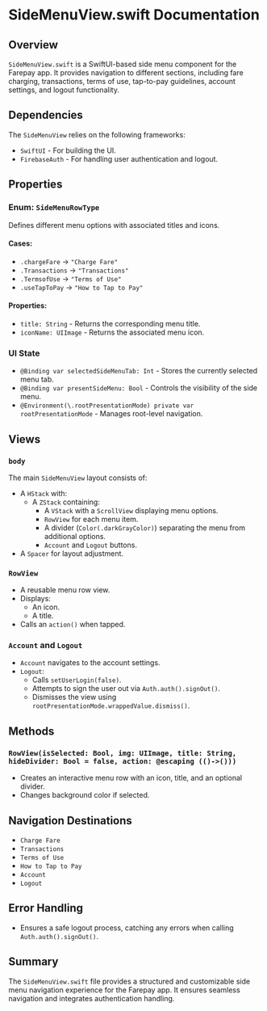 # SideMenuView.swift Documentation

## Overview
`SideMenuView.swift` is a SwiftUI-based side menu component for the Farepay app. It provides navigation to different sections, including fare charging, transactions, terms of use, tap-to-pay guidelines, account settings, and logout functionality.

## Dependencies
The `SideMenuView` relies on the following frameworks:
- `SwiftUI` - For building the UI.
- `FirebaseAuth` - For handling user authentication and logout.

## Properties

### Enum: `SideMenuRowType`
Defines different menu options with associated titles and icons.

#### Cases:
- `.chargeFare` → `"Charge Fare"`
- `.Transactions` → `"Transactions"`
- `.TermsofUse` → `"Terms of Use"`
- `.useTapToPay` → `"How to Tap to Pay"`

#### Properties:
- `title: String` - Returns the corresponding menu title.
- `iconName: UIImage` - Returns the associated menu icon.

### UI State
- `@Binding var selectedSideMenuTab: Int` - Stores the currently selected menu tab.
- `@Binding var presentSideMenu: Bool` - Controls the visibility of the side menu.
- `@Environment(\.rootPresentationMode) private var rootPresentationMode` - Manages root-level navigation.

## Views

### `body`
The main `SideMenuView` layout consists of:
- A `HStack` with:
  - A `ZStack` containing:
    - A `VStack` with a `ScrollView` displaying menu options.
    - `RowView` for each menu item.
    - A divider (`Color(.darkGrayColor)`) separating the menu from additional options.
    - `Account` and `Logout` buttons.
- A `Spacer` for layout adjustment.

### `RowView`
- A reusable menu row view.
- Displays:
  - An icon.
  - A title.
- Calls an `action()` when tapped.

### `Account` and `Logout`
- `Account` navigates to the account settings.
- `Logout`:
  - Calls `setUserLogin(false)`.
  - Attempts to sign the user out via `Auth.auth().signOut()`.
  - Dismisses the view using `rootPresentationMode.wrappedValue.dismiss()`.

## Methods

### `RowView(isSelected: Bool, img: UIImage, title: String, hideDivider: Bool = false, action: @escaping (()->()))`
- Creates an interactive menu row with an icon, title, and an optional divider.
- Changes background color if selected.

## Navigation Destinations
- `Charge Fare`
- `Transactions`
- `Terms of Use`
- `How to Tap to Pay`
- `Account`
- `Logout`

## Error Handling
- Ensures a safe logout process, catching any errors when calling `Auth.auth().signOut()`.

## Summary
The `SideMenuView.swift` file provides a structured and customizable side menu navigation experience for the Farepay app. It ensures seamless navigation and integrates authentication handling.

